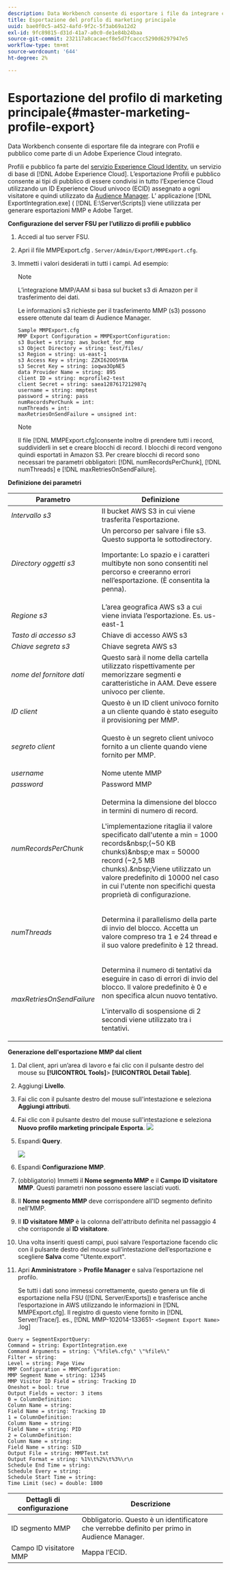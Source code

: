 ```yaml
---
description: Data Workbench consente di esportare i file da integrare con l’esportazione Profili e pubblico come parte di un Adobe Experience Cloud integrato.
title: Esportazione del profilo di marketing principale
uuid: bae0f0c5-a452-4afd-9f2c-5f3ab69a12d2
exl-id: 9fc89815-d31d-41a7-a0c0-de1e84b24baa
source-git-commit: 232117a8cacaecf8e5d7fcaccc5290d6297947e5
workflow-type: tm+mt
source-wordcount: '644'
ht-degree: 2%

---
```


# Esportazione del profilo di marketing principale{#master-marketing-profile-export}

Data Workbench consente di esportare file da integrare con Profili e pubblico come parte di un Adobe Experience Cloud integrato.

<!-- <a id="section_731922BC8628479198A41EF3EA72F2FF"></a> -->

Profili e pubblico fa parte del [servizio Experience Cloud Identity](https://experienceleague.adobe.com/docs/id-service/using/home.html?lang=it), un servizio di base di [!DNL Adobe Experience Cloud]. L’esportazione Profili e pubblico consente ai tipi di pubblico di essere condivisi in tutto l’Experience Cloud utilizzando un ID Experience Cloud univoco (ECID) assegnato a ogni visitatore e quindi utilizzato da [Audience Manager](https://docs.adobe.com/content/help/it-IT/experience-cloud/user-guides/home.translate.html). L’ applicazione [!DNL ExportIntegration.exe] ( [!DNL E:\Server\Scripts]) viene utilizzata per generare esportazioni MMP e Adobe Target.

**Configurazione del server FSU per l’utilizzo di profili e pubblico**

1. Accedi al tuo server FSU.
1. Apri il file MMPExport.cfg . `Server/Admin/Export/MMPExport.cfg`.
1. Immetti i valori desiderati in tutti i campi. Ad esempio:

   >[!NOTE]
   >
   >L’integrazione MMP/AAM si basa sul bucket s3 di Amazon per il trasferimento dei dati.
   >
   >
   >Le informazioni s3 richieste per il trasferimento MMP (s3) possono essere ottenute dal team di Audience Manager.

   ```
   Sample MMPExport.cfg
   MMP Export Configuration = MMPExportConfiguration: 
   s3 Bucket = string: aws_bucket_for_mmp 
   s3 Object Directory = string: test/files/ 
   s3 Region = string: us-east-1 
   s3 Access Key = string: ZZKI62OO5YBA 
   s3 Secret Key = string: ioqwa3OpNE5 
   data Provider Name = string: 895 
   client ID = string: mcprofile2-test 
   client Secret = string: saea1287617212987q 
   username = string: mmptest 
   password = string: pass 
   numRecordsPerChunk = int:  
   numThreads = int:  
   maxRetriesOnSendFailure = unsigned int:
   ```

   >[!NOTE]
   >
   >Il file [!DNL MMPExport.cfg]consente inoltre di prendere tutti i record, suddividerli in set e creare blocchi di record. I blocchi di record vengono quindi esportati in Amazon S3. Per creare blocchi di record sono necessari tre parametri obbligatori: [!DNL numRecordsPerChunk], [!DNL numThreads] e [!DNL maxRetriesOnSendFailure].

**Definizione dei parametri**

<table id="table_DDEFBC45895A4663973F9C2EB9052FEF"> 
 <thead> 
  <tr> 
   <th colname="col1" class="entry"> Parametro </th> 
   <th colname="col2" class="entry"> Definizione </th> 
  </tr> 
 </thead>
 <tbody> 
  <tr> 
   <td colname="col1"> <i>Intervallo s3</i> </td> 
   <td colname="col2"> Il bucket AWS S3 in cui viene trasferita l’esportazione. </td> 
  </tr> 
  <tr> 
   <td colname="col1"> <i>Directory oggetti s3</i> </td> 
   <td colname="col2"> Un percorso per salvare i file s3. Questo supporta le sottodirectory. <p> <p>Importante:  Lo spazio e i caratteri multibyte non sono consentiti nel percorso e creeranno errori nell’esportazione. (È consentita la penna). </p> </p> </td> 
  </tr> 
  <tr> 
   <td colname="col1"> <i>Regione s3</i> </td> 
   <td colname="col2"> L’area geografica AWS s3 a cui viene inviata l’esportazione. Es. us-east-1 </td> 
  </tr> 
  <tr> 
   <td colname="col1"> <i>Tasto di accesso s3</i> </td> 
   <td colname="col2"> Chiave di accesso AWS s3 </td> 
  </tr> 
  <tr> 
   <td colname="col1"> <i>Chiave segreta s3</i> </td> 
   <td colname="col2"> Chiave segreta AWS s3 </td> 
  </tr> 
  <tr> 
   <td colname="col1"> <i>nome del fornitore dati</i> </td> 
   <td colname="col2"> Questo sarà il nome della cartella utilizzato rispettivamente per memorizzare segmenti e caratteristiche in AAM. Deve essere univoco per cliente. </td> 
  </tr> 
  <tr> 
   <td colname="col1"> <i>ID client</i> </td> 
   <td colname="col2"> Questo è un ID client univoco fornito a un cliente quando è stato eseguito il provisioning per MMP. </td> 
  </tr> 
  <tr> 
   <td colname="col1"> <i>segreto client</i> </td> 
   <td colname="col2"> <p><i></i>Questo è un segreto client univoco fornito a un cliente quando viene fornito per MMP. </p> </td> 
  </tr> 
  <tr> 
   <td colname="col1"> <i>username</i> </td> 
   <td colname="col2"> Nome utente MMP </td> 
  </tr> 
  <tr> 
   <td colname="col1"> <i>password</i> </td> 
   <td colname="col2"> Password MMP </td> 
  </tr> 
  <tr> 
   <td colname="col1"> <i>numRecordsPerChunk</i> </td> 
   <td colname="col2"> <p>Determina la dimensione del blocco in termini di numero di record. </p> <p>L'implementazione ritaglia il valore specificato dall'utente a min = 1000 records&amp;nbsp;(~50 KB chunks)&amp;nbsp;e max = 50000 record (~2,5 MB chunks).&amp;nbsp;Viene utilizzato un valore predefinito di 10000 nel caso in cui l'utente non specifichi questa proprietà di configurazione. </p> </td> 
  </tr> 
  <tr> 
   <td colname="col1"> <i>numThreads</i> </td> 
   <td colname="col2"> <p>Determina il parallelismo della parte di invio del blocco. Accetta un valore compreso tra 1 e 24 thread e il suo valore predefinito è 12 thread. </p> </td> 
  </tr> 
  <tr> 
   <td colname="col1"> <i>maxRetriesOnSendFailure</i> </td> 
   <td colname="col2"> <p>Determina il numero di tentativi da eseguire in caso di errori di invio del blocco. Il valore predefinito è 0 e non specifica alcun nuovo tentativo. </p> <p>L'intervallo di sospensione di 2 secondi viene utilizzato tra i tentativi. </p> </td> 
  </tr> 
 </tbody> 
</table>

**Generazione dell&#39;esportazione MMP dal client**

1. Dal client, apri un’area di lavoro e fai clic con il pulsante destro del mouse su **[!UICONTROL Tools]**> **[!UICONTROL Detail Table]**.
1. Aggiungi **Livello**.
1. Fai clic con il pulsante destro del mouse sull&#39;intestazione e seleziona **Aggiungi attributi**.
1. Fai clic con il pulsante destro del mouse sull&#39;intestazione e seleziona **Nuovo profilo marketing principale Esporta**. ![](assets/mmp_mmp_export.png)
1. Espandi **Query**.

   ![](assets/mmp_mmp_query.png)

1. Espandi **Configurazione MMP**.
1. (obbligatorio) Immetti il **Nome segmento MMP** e il **Campo ID visitatore MMP**. Questi parametri non possono essere lasciati vuoti.
1. Il **Nome segmento MMP** deve corrispondere all&#39;ID segmento definito nell&#39;MMP.
1. Il **ID visitatore MMP** è la colonna dell&#39;attributo definita nel passaggio 4 che corrisponde al **ID visitatore**.
1. Una volta inseriti questi campi, puoi salvare l’esportazione facendo clic con il pulsante destro del mouse sull’intestazione dell’esportazione e scegliere **Salva** come &quot;Utente\.export&quot;.
1. Apri **Amministratore** > **Profile Manager** e salva l’esportazione nel profilo.

   Se tutti i dati sono immessi correttamente, questo genera un file di esportazione nella FSU ([!DNL Server/Exports]) e trasferisce anche l’esportazione in AWS utilizzando le informazioni in [!DNL MMPExport.cfg]. Il registro di questo viene fornito in [!DNL Server/Trace/]. es., [!DNL MMP-102014-133651- `<Segment Export Name>` .log]

```
Query = SegmentExportQuery: 
Command = string: ExportIntegration.exe 
Command Arguments = string: \"%file%.cfg\" \"%file%\" 
Filter = string: 
Level = string: Page View 
MMP Configuration = MMPConfiguration: 
MMP Segment Name = string: 12345 
MMP Visitor ID Field = string: Tracking ID 
Oneshot = bool: true 
Output Fields = vector: 3 items 
0 = ColumnDefinition: 
Column Name = string: 
Field Name = string: Tracking ID 
1 = ColumnDefinition: 
Column Name = string: 
Field Name = string: PID 
2 = ColumnDefinition: 
Column Name = string: 
Field Name = string: SID 
Output File = string: MMPTest.txt 
Output Format = string: %1%\t%2%\t%3%\r\n 
Schedule End Time = string: 
Schedule Every = string: 
Schedule Start Time = string: 
Time Limit (sec) = double: 1800 
```

| Dettagli di configurazione | Descrizione |
|---|---|
| ID segmento MMP | Obbligatorio. Questo è un identificatore che verrebbe definito per primo in Audience Manager. |
| Campo ID visitatore MMP | Mappa l’ECID. |
